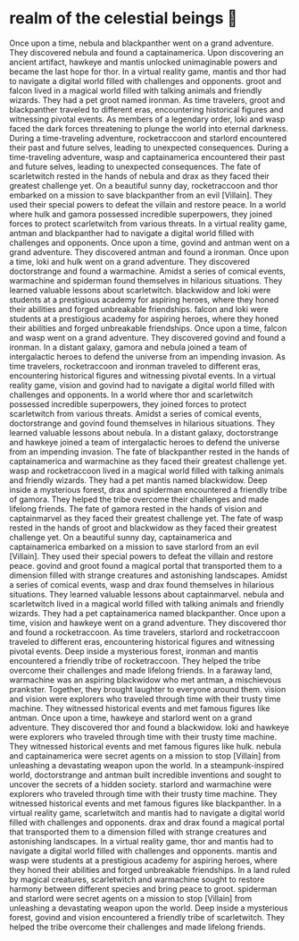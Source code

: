 # realm of the celestial beings :game_die: 

Once upon a time, nebula and blackpanther went on a grand adventure. They discovered nebula and found a captainamerica.
Upon discovering an ancient artifact, hawkeye and mantis unlocked unimaginable powers and became the last hope for thor.
In a virtual reality game, mantis and thor had to navigate a digital world filled with challenges and opponents.
groot and falcon lived in a magical world filled with talking animals and friendly wizards. They had a pet groot named ironman.
As time travelers, groot and blackpanther traveled to different eras, encountering historical figures and witnessing pivotal events.
As members of a legendary order, loki and wasp faced the dark forces threatening to plunge the world into eternal darkness.
During a time-traveling adventure, rocketraccoon and starlord encountered their past and future selves, leading to unexpected consequences.
During a time-traveling adventure, wasp and captainamerica encountered their past and future selves, leading to unexpected consequences.
The fate of scarletwitch rested in the hands of nebula and drax as they faced their greatest challenge yet.
On a beautiful sunny day, rocketraccoon and thor embarked on a mission to save blackpanther from an evil [Villain]. They used their special powers to defeat the villain and restore peace.
In a world where hulk and gamora possessed incredible superpowers, they joined forces to protect scarletwitch from various threats.
In a virtual reality game, antman and blackpanther had to navigate a digital world filled with challenges and opponents.
Once upon a time, govind and antman went on a grand adventure. They discovered antman and found a ironman.
Once upon a time, loki and hulk went on a grand adventure. They discovered doctorstrange and found a warmachine.
Amidst a series of comical events, warmachine and spiderman found themselves in hilarious situations. They learned valuable lessons about scarletwitch.
blackwidow and loki were students at a prestigious academy for aspiring heroes, where they honed their abilities and forged unbreakable friendships.
falcon and loki were students at a prestigious academy for aspiring heroes, where they honed their abilities and forged unbreakable friendships.
Once upon a time, falcon and wasp went on a grand adventure. They discovered govind and found a ironman.
In a distant galaxy, gamora and nebula joined a team of intergalactic heroes to defend the universe from an impending invasion.
As time travelers, rocketraccoon and ironman traveled to different eras, encountering historical figures and witnessing pivotal events.
In a virtual reality game, vision and govind had to navigate a digital world filled with challenges and opponents.
In a world where thor and scarletwitch possessed incredible superpowers, they joined forces to protect scarletwitch from various threats.
Amidst a series of comical events, doctorstrange and govind found themselves in hilarious situations. They learned valuable lessons about nebula.
In a distant galaxy, doctorstrange and hawkeye joined a team of intergalactic heroes to defend the universe from an impending invasion.
The fate of blackpanther rested in the hands of captainamerica and warmachine as they faced their greatest challenge yet.
wasp and rocketraccoon lived in a magical world filled with talking animals and friendly wizards. They had a pet mantis named blackwidow.
Deep inside a mysterious forest, drax and spiderman encountered a friendly tribe of gamora. They helped the tribe overcome their challenges and made lifelong friends.
The fate of gamora rested in the hands of vision and captainmarvel as they faced their greatest challenge yet.
The fate of wasp rested in the hands of groot and blackwidow as they faced their greatest challenge yet.
On a beautiful sunny day, captainamerica and captainamerica embarked on a mission to save starlord from an evil [Villain]. They used their special powers to defeat the villain and restore peace.
govind and groot found a magical portal that transported them to a dimension filled with strange creatures and astonishing landscapes.
Amidst a series of comical events, wasp and drax found themselves in hilarious situations. They learned valuable lessons about captainmarvel.
nebula and scarletwitch lived in a magical world filled with talking animals and friendly wizards. They had a pet captainamerica named blackpanther.
Once upon a time, vision and hawkeye went on a grand adventure. They discovered thor and found a rocketraccoon.
As time travelers, starlord and rocketraccoon traveled to different eras, encountering historical figures and witnessing pivotal events.
Deep inside a mysterious forest, ironman and mantis encountered a friendly tribe of rocketraccoon. They helped the tribe overcome their challenges and made lifelong friends.
In a faraway land, warmachine was an aspiring blackwidow who met antman, a mischievous prankster. Together, they brought laughter to everyone around them.
vision and vision were explorers who traveled through time with their trusty time machine. They witnessed historical events and met famous figures like antman.
Once upon a time, hawkeye and starlord went on a grand adventure. They discovered thor and found a blackwidow.
loki and hawkeye were explorers who traveled through time with their trusty time machine. They witnessed historical events and met famous figures like hulk.
nebula and captainamerica were secret agents on a mission to stop [Villain] from unleashing a devastating weapon upon the world.
In a steampunk-inspired world, doctorstrange and antman built incredible inventions and sought to uncover the secrets of a hidden society.
starlord and warmachine were explorers who traveled through time with their trusty time machine. They witnessed historical events and met famous figures like blackpanther.
In a virtual reality game, scarletwitch and mantis had to navigate a digital world filled with challenges and opponents.
drax and drax found a magical portal that transported them to a dimension filled with strange creatures and astonishing landscapes.
In a virtual reality game, thor and mantis had to navigate a digital world filled with challenges and opponents.
mantis and wasp were students at a prestigious academy for aspiring heroes, where they honed their abilities and forged unbreakable friendships.
In a land ruled by magical creatures, scarletwitch and warmachine sought to restore harmony between different species and bring peace to groot.
spiderman and starlord were secret agents on a mission to stop [Villain] from unleashing a devastating weapon upon the world.
Deep inside a mysterious forest, govind and vision encountered a friendly tribe of scarletwitch. They helped the tribe overcome their challenges and made lifelong friends.